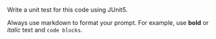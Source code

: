 Write a unit test for this code using JUnit5.

Always use markdown to format your prompt. For example, use **bold** or *italic* text and ``` code blocks ```.
